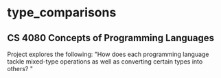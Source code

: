 # type_comparisons

## CS 4080 Concepts of Programming Languages 

Project explores the following: "How does each programming language tackle mixed-type operations as well as converting certain types into others? "

